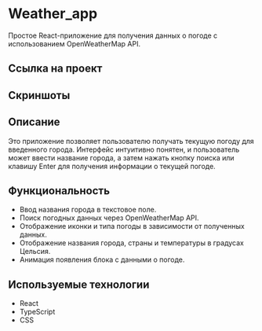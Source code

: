 # Weather_app
Простое React-приложение для получения данных о погоде с использованием OpenWeatherMap API.

## Ссылка на проект

## Скриншоты

## Описание

Это приложение позволяет пользователю получать текущую погоду для введенного города. Интерфейс интуитивно понятен, и пользователь может ввести название города, а затем нажать кнопку поиска или клавишу Enter для получения информации о текущей погоде.

## Функциональность

- Ввод названия города в текстовое поле.
- Поиск погодных данных через OpenWeatherMap API.
- Отображение иконки и типа погоды в зависимости от полученных данных.
- Отображение названия города, страны и температуры в градусах Цельсия.
- Анимация появления блока с данными о погоде.

## Используемые технологии

- React
- TypeScript
- CSS


